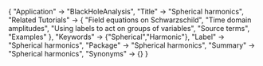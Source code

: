 {
 "Application" -> "BlackHoleAnalysis",
 "Title" -> "Spherical harmonics",
 "Related Tutorials" -> {
     "Field equations on Schwarzschild",
     "Time domain amplitudes",
     "Using labels to act on groups of variables",
     "Source terms",
     "Examples"
  },
 "Keywords" -> {"Spherical","Harmonic"},
 "Label" -> "Spherical harmonics",
 "Package" -> "Spherical harmonics",
 "Summary" -> "Spherical harmonics",
 "Synonyms" -> {}
 }
